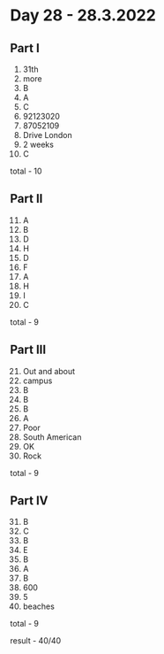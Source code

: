 # Day 28 - 28.3.2022

## Part I

1. 31th
2. more
3. B
4. A
5. C
6. 92123020
7. 87052109
8. Drive London
9. 2 weeks
10. C

total - 10

## Part II

11. A
12. B
13. D
14. H
15. D
16. F
17. A
18. H
19. I
20. C

total - 9

## Part III

21. Out and about
22. campus
23. B
24. B
25. B
26. A
27. Poor
28. South American
29. OK
30. Rock

total - 9

## Part IV

31. B
32. C
33. B
34. E
35. B
36. A
37. B
38. 600
39. 5
40. beaches

total - 9

result - 40/40